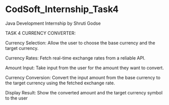 # CodSoft_Internship_Task4

Java Development Internship by Shruti Godse

TASK 4
 CURRENCY CONVERTER:
 
 Currency Selection: Allow the user to choose the base currency and the target
 currency.
 
 Currency Rates: Fetch real-time exchange rates from a reliable API.
 
 Amount Input: Take input from the user for the amount they want to convert.
 
 Currency Conversion: Convert the input amount from the base currency to the
 target currency using the fetched exchange rate.
 
 Display Result: Show the converted amount and the target currency symbol
 to the user
